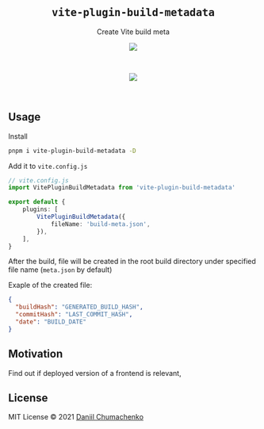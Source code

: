 <h2 align='center'><samp>vite-plugin-build-metadata</samp></h2>

<p align='center'>Create Vite build meta</p>

<p align='center'>
<a href='https://www.npmjs.com/package/vite-plugin-build-metadata'>
<img src='https://img.shields.io/npm/v/vite-plugin-build-metadata?color=222&style=flat-square'>
</a>
</p>

<br>

<p align="center">
  <a href="https://cdn.jsdelivr.net/gh/daniil4udo/static/sponsors.svg">
    <img src='https://cdn.jsdelivr.net/gh/daniil4udo/static/sponsors.svg'/>
  </a>
</p>

<br>

## Usage

Install

```bash
pnpm i vite-plugin-build-metadata -D
```

Add it to `vite.config.js`

```ts
// vite.config.js
import VitePluginBuildMetadata from 'vite-plugin-build-metadata'

export default {
    plugins: [
        VitePluginBuildMetadata({
            fileName: 'build-meta.json',
        }),
    ],
}
```

After the build, file will be created in the root build directory under specified file name (`meta.json` by default)

Exaple of the created file:

```json
{
  "buildHash": "GENERATED_BUILD_HASH",
  "commitHash": "LAST_COMMIT_HASH",
  "date": "BUILD_DATE"
}
```

## Motivation

Find out if deployed version of a frontend is relevant,

## License

MIT License © 2021 [Daniil Chumachenko](https://github.com/daniil4udo)
